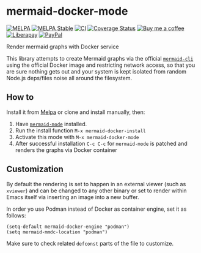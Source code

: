 # mermaid-docker-mode
[![MELPA][melpa-badge]][melpa-package]
[![MELPA Stable][melpa-stable-badge]][melpa-stable-package]
[![CI][ci-badge]][ci-workflow]
[![Coverage Status][cover-badge]][cover-link]
[![Buy me a coffee][bmc-badge]][bmc-link]
[![Liberapay][lp-badge]][lp-link]
[![PayPal][ppl-badge]][ppl-link]

Render mermaid graphs with Docker service

This library attempts to create Mermaid graphs via the official
[`mermaid-cli`](https://github.com/mermaid-js/mermaid-cli) using the official
Docker image and restricting network access, so that you are sure nothing gets
out and your system is kept isolated from random Node.js deps/files noise all
around the filesystem.

## How to

Install it from [Melpa](https://melpa.org/#/getting-started) or clone and
install manually, then:

1. Have [`mermaid-mode`](https://melpa.org/#/mermaid-mode) installed.
2. Run the install function `M-x mermaid-docker-install`
3. Activate this mode with `M-x mermaid-docker-mode`
4. After successful installation `C-c C-c` for `mermaid-mode` is patched and
   renders the graphs via Docker container

## Customization

By default the rendering is set to happen in an external viewer (such as
`xviewer`) and can be changed to any other binary or set to render within Emacs
itself via inserting an image into a new buffer.

In order yo use Podman instead of Docker as container engine, set it as follows:

```
(setq-default mermaid-docker-engine "podman")
(setq mermaid-mmdc-location "podman")
```

Make sure to check related `defconst` parts of the file to customize.

[melpa-badge]: http://melpa.org/packages/mermaid-docker-mode-badge.svg
[melpa-package]: http://melpa.org/#/mermaid-docker-mode
[melpa-stable-badge]: http://stable.melpa.org/packages/mermaid-docker-mode-badge.svg
[melpa-stable-package]: http://stable.melpa.org/#/mermaid-docker-mode
[bmc-badge]: https://img.shields.io/badge/-buy_me_a%C2%A0coffee-gray?logo=buy-me-a-coffee
[bmc-link]: https://www.buymeacoffee.com/peterbadida
[ppl-badge]: https://img.shields.io/badge/-paypal-grey?logo=paypal
[ppl-link]: https://paypal.me/peterbadida
[lp-badge]: https://img.shields.io/badge/-liberapay-grey?logo=liberapay
[lp-link]: https://liberapay.com/keyweeusr
[ci-badge]: https://github.com/KeyWeeUsr/mermaid-docker-mode/actions/workflows/test.yml/badge.svg
[ci-workflow]: https://github.com/KeyWeeUsr/mermaid-docker-mode/actions/workflows/test.yml
[cover-badge]: https://coveralls.io/repos/github/KeyWeeUsr/mermaid-docker-mode/badge.svg?branch=master
[cover-link]: https://coveralls.io/github/KeyWeeUsr/mermaid-docker-mode?branch=master
